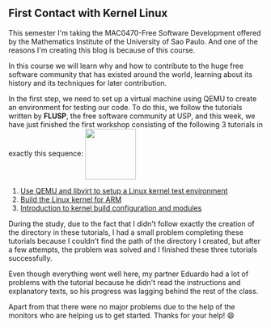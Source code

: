## First Contact with Kernel Linux

This semester I'm taking the MAC0470-Free Software Development offered by the Mathematics Institute of the University of Sao Paulo. And one of the reasons I'm creating this blog is because of this course.

In this course we will learn why and how to contribute to the huge free software community that has existed around the world, learning about its history and its techniques for later contribution.

In the first step, we need to set up a virtual machine using QEMU to create an environment for testing our code. To do this, we follow the tutorials written by **FLUSP**, 
the free software community at USP, and this week, we have just finished the first workshop consisting of the following 3 tutorials in exactly this sequence:
<img src="https://github.com/fernando38954/fernando38954.github.io/assets/55557407/1eb167b1-fa66-4442-8ba0-ed4743d4ac5c" width="100" height="100" align="center">

1. [Use QEMU and libvirt to setup a Linux kernel test environment](https://flusp.ime.usp.br/kernel/qemu-libvirt-setup/)
2. [Build the Linux kernel for ARM](https://flusp.ime.usp.br/kernel/build-linux-for-arm/)
3. [Introduction to kernel build configuration and modules](https://flusp.ime.usp.br/kernel/modules-intro/)

During the study, due to the fact that I didn't follow exactly the creation of the directory in these tutorials, I had a small problem completing these tutorials because I couldn't find the path of the directory I created,
but after a few attempts, the problem was solved and I finished these three tutorials successfully. 

Even though everything went well here, my partner Eduardo had a lot of problems with the tutorial because he didn't read the instructions and explanatory texts, so his progress was lagging behind the rest of the class.

Apart from that there were no major problems due to the help of the monitors who are helping us to get started. Thanks for your help! :smile:
